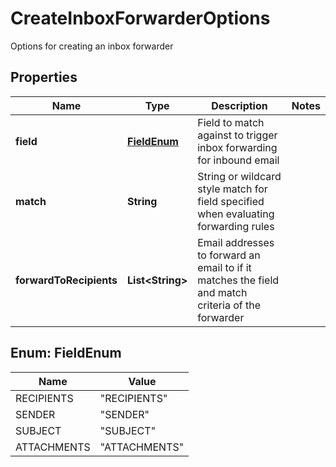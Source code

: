 

# CreateInboxForwarderOptions

Options for creating an inbox forwarder

## Properties

| Name | Type | Description | Notes |
|------------ | ------------- | ------------- | -------------|
|**field** | [**FieldEnum**](#FieldEnum) | Field to match against to trigger inbox forwarding for inbound email |  |
|**match** | **String** | String or wildcard style match for field specified when evaluating forwarding rules |  |
|**forwardToRecipients** | **List&lt;String&gt;** | Email addresses to forward an email to if it matches the field and match criteria of the forwarder |  |



## Enum: FieldEnum

| Name | Value |
|---- | -----|
| RECIPIENTS | &quot;RECIPIENTS&quot; |
| SENDER | &quot;SENDER&quot; |
| SUBJECT | &quot;SUBJECT&quot; |
| ATTACHMENTS | &quot;ATTACHMENTS&quot; |



